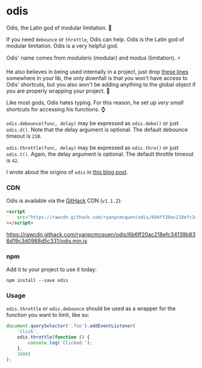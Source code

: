 # odis
Odis, the Latin god of modular limitation. :crystal_ball:

If you need `debounce` or `throttle`, Odis can help. Odis is the Latin god of
modular limitation. Odis is a very helpful god.

Odis' name comes from *modularis* (modular) and *modus* (limitation). :zap:

He also believes in being used internally in a project, just drop [these lines](https://github.com/ryanpcmcquen/odis/blob/master/odis.js#L8-L41) somewhere
in your lib, the only downfall is that you won't have access to Odis' shortcuts,
but you also won't be adding anything to the global object if you are properly
wrapping your project. :tada:

Like most gods, Odis hates typing. For this reason, he set up *very small*
shortcuts for accessing his functions. :watch:

`odis.debounce(func, delay)` may be expressed as `odis.debo()` or just `odis.d()`.
Note that the delay argument is optional. The default debounce timeout is `210`.

`odis.throttle(func, delay)` may be expressed as `odis.thro()` or just `odis.t()`.
Again, the delay argument is optional. The default throttle timeout is `42`.

I wrote about the origins of `odis` in [this blog post](https://ryanpcmcquen.org/javascript/2015/11/28/writing-my-own-throttle.html).

### CDN

Odis is available via the [GitHack](https://raw.githack.com/) CDN (`v1.1.2`):
```html
<script
    src="https://rawcdn.githack.com/ryanpcmcquen/odis/6b6ff20ac218efc34139b836d19c3d0988d5c331/odis.min.js"
></script>
```
https://rawcdn.githack.com/ryanpcmcquen/odis/6b6ff20ac218efc34139b836d19c3d0988d5c331/odis.min.js

### npm

Add it to your project to use it today:

```
npm install --save odis
```


### Usage

`odis.throttle` or `odis.debounce` should be used as a wrapper for the function you want
to limit, like so:

```js
document.querySelector('.foo').addEventListener(
    'click',
    odis.throttle(function () {
        console.log('Clicked.');
    },
    1000)
);
```
